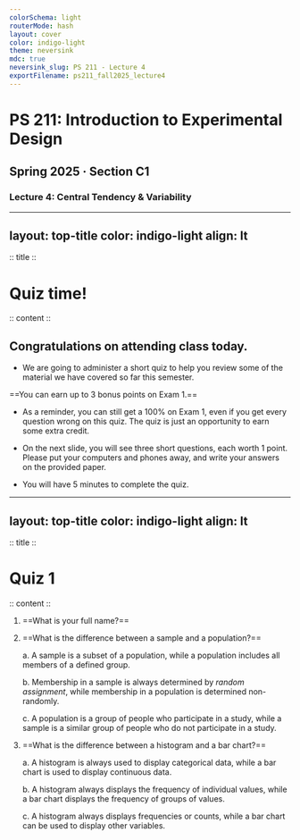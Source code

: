 ```yaml
---
colorSchema: light
routerMode: hash
layout: cover
color: indigo-light
theme: neversink
mdc: true
neversink_slug: PS 211 - Lecture 4
exportFilename: ps211_fall2025_lecture4
---
```


# PS 211: Introduction to Experimental Design
## Spring 2025 · Section C1
### Lecture 4: Central Tendency & Variability

---
layout: top-title
color: indigo-light
align: lt
---

:: title ::
# Quiz time!

:: content ::

## Congratulations on attending class today. 

- We are going to administer a short quiz to help you review some of the material we have covered so far this semester.

==You can earn up to 3 bonus points on Exam 1.==

-  As a reminder, you can still get a 100% on Exam 1, even if you get every question wrong on this quiz. The quiz is just an opportunity to earn some extra credit.

- On the next slide, you will see three short questions, each worth 1 point. Please put your computers and phones away, and write your answers on the provided paper.

- You will have 5 minutes to complete the quiz.

---
layout: top-title
color: indigo-light
align: lt
---

:: title ::
# Quiz 1

:: content ::

1. ==What is your full name?==

2. ==What is the difference between a sample and a population?==

    a. A sample is a subset of a population, while a population includes all members of a defined group.

    b. Membership in a sample is always determined by *random assignment*, while membership in a population is determined non-randomly.

    c. A population is a group of people who participate in a study, while a sample is a similar group of people who do not participate in a study.

3. ==What is the difference between a histogram and a bar chart?==

    a. A histogram is always used to display categorical data, while a bar chart is used to display continuous data.

    b. A histogram always displays the frequency of individual values, while a bar chart displays the frequency of groups of values.

    c. A histogram always displays frequencies or counts, while a bar chart can be used to display other variables.

 